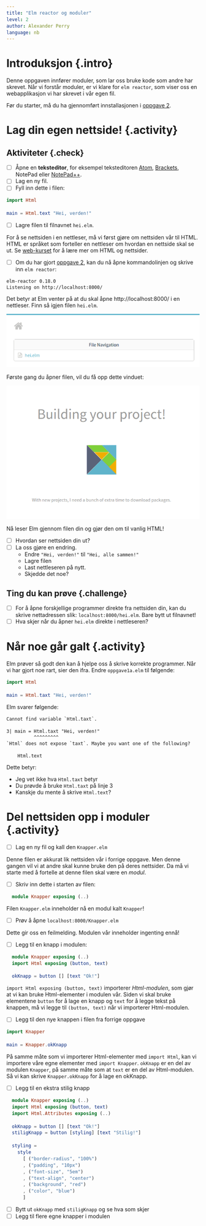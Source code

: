 ```yaml
---
title: "Elm reactor og moduler"
level: 2
author: Alexander Perry
language: nb
---
```


# Introduksjon {.intro}

Denne oppgaven innfører moduler, som lar oss bruke kode som andre har skrevet.
Når vi forstår moduler, er vi klare for `elm reactor`, som viser oss en
webapplikasjon vi har skrevet i vår egen fil.

Før du starter, må du ha gjennomført innstallasjonen
i [oppgave 2](../02_funksjoner_elm_repl/02_funksjoner_elm_repl.html).

# Lag din egen nettside! {.activity}

## Aktiviteter {.check}
- [ ] Åpne en **teksteditor**, for eksempel teksteditoren [Atom](http://atom.io), [Brackets](http://brackets.io/), NotePad eller [NotePad++](https://notepad-plus-plus.org/).
- [ ] Lag en ny fil.
- [ ] Fyll inn dette i filen:

```elm
import Html

main = Html.text "Hei, verden!"
```

- [ ] Lagre filen til filnavnet `hei.elm`.

For å se nettsiden i en nettleser, må vi først gjøre om nettsiden vår til HTML. HTML er språket som forteller en nettleser om hvordan en nettside skal se ut. Se [web-kurset](../../web/index.html) for å lære mer om HTML og nettsider.

- [ ] Om du har gjort [oppgave 2](../02_funksjoner_elm_repl/02_funksjoner_elm_repl.html), kan du nå åpne kommandolinjen og skrive inn ```elm reactor```:

```
elm-reactor 0.18.0
Listening on http://localhost:8000/
```

Det betyr at Elm venter på at du skal åpne http://localhost:8000/ i en nettleser. Finn så igjen filen `hei.elm`.

![](file_navigation.png)

Første gang du åpner filen, vil du få opp dette vinduet:

![](building_project.png)

Nå leser Elm gjennom filen din og gjør den om til vanlig HTML!

- [ ] Hvordan ser nettsiden din ut?
- [ ] La oss gjøre en endring.
  - Endre `"Hei, verden!"` til `"Hei, alle sammen!"`
  - Lagre filen
  - Last nettleseren på nytt.
  - Skjedde det noe?

## Ting du kan prøve {.challenge}
- [ ] For å åpne forskjellige programmer direkte fra nettsiden din, kan du skrive nettadressen slik: ```localhost:8000/hei.elm```. Bare bytt ut filnavnet!
- [ ] Hva skjer når du åpner ```hei.elm``` direkte i nettleseren?

# Når noe går galt {.activity}

Elm prøver så godt den kan å hjelpe oss å skrive korrekte programmer. Når vi har gjort noe rart, sier den ifra. Endre `oppgave1a.elm` til følgende:

```elm
import Html

main = Html.taxt "Hei, verden!"
```

Elm svarer følgende:

```
Cannot find variable `Html.taxt`.

3| main = Html.taxt "Hei, verden!"
          ^^^^^^^^^
`Html` does not expose `taxt`. Maybe you want one of the following?

    Html.text
```

Dette betyr:

- Jeg vet ikke hva `Html.taxt` betyr
- Du prøvde å bruke `Html.taxt` på linje 3
- Kanskje du mente å skrive `Html.text`?

# Del nettsiden opp i moduler {.activity}

- [ ] Lag en ny fil og kall den `Knapper.elm`

Denne filen er akkurat lik nettsiden vår i forrige oppgave. Men denne gangen vil vi at andre skal kunne bruke den på deres nettsider. Da må vi starte med å fortelle at denne filen skal være en *modul*.

- [ ] Skriv inn dette i starten av filen:
```elm
  module Knapper exposing (..)
```

Filen `Knapper.elm` inneholder nå en modul kalt `Knapper`!

- [ ] Prøv å åpne `localhost:8000/Knapper.elm`

Dette gir oss en feilmelding. Modulen vår inneholder ingenting ennå!

- [ ] Legg til en knapp i modulen:

```elm
  module Knapper exposing (..)
  import Html exposing (button, text)

  okKnapp = button [] [text "Ok!"]
```

`import Html exposing (button, text)` importerer *Html-modulen*, som gjør at vi kan bruke Html-elementer i modulen vår. Siden vi skal bruke elementene `button` for å lage en knapp og `text` for å legge tekst på knappen, må vi legge til `(button, text)` når vi importerer Html-modulen.

- [ ] Legg til den nye knappen i filen fra forrige oppgave

```elm
import Knapper

main = Knapper.okKnapp
```

På samme måte som vi importerer Html-elementer med `import Html`, kan vi importere våre egne elementer med `import Knapper`. `okKnapp` er en del av modulen `Knapper`, på samme måte som at `text` er en del av Html-modulen. Så vi kan skrive `Knapper.okKnapp` for å lage en okKnapp.

- [ ] Legg til en ekstra stilig knapp

```elm
  module Knapper exposing (..)
  import Html exposing (button, text)
  import Html.Attributes exposing (..)

  okKnapp = button [] [text "Ok!"]
  stiligKnapp = button [styling] [text "Stilig!"]

  styling =
    style
      [ ("border-radius", "100%")
      , ("padding", "10px")
      , ("font-size", "5em")
      , ("text-align", "center")
      , ("background", "red")
      , ("color", "blue")
      ]
```

- [ ] Bytt ut `okKnapp` med `stiligKnapp` og se hva som skjer
- [ ] Legg til flere egne knapper i modulen
